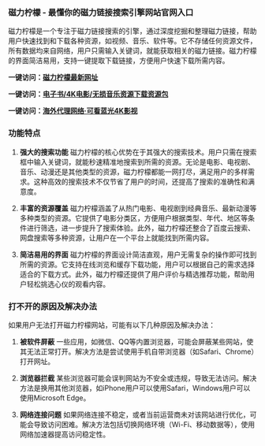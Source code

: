 ### 磁力柠檬 - 最懂你的磁力链接搜索引擎网站官网入口

磁力柠檬是一个专注于磁力链接搜索的引擎，通过深度挖掘和整理磁力链接，帮助用户快速找到和下载各种资源，如视频、音乐、软件等。它不存储任何资源文件，所有数据均来自网络，用户只需输入关键词，就能获取相关的磁力链接。磁力柠檬的界面简洁易用，支持一键提取下载链接，方便用户快速下载所需内容。
<p><strong>一键访问：</strong><a href="https://ciliningmeng.sodanav.com/" target="_blank" ><strong>磁力柠檬最新网址</strong></a></p>
<p><strong>一键访问：</strong><a href="https://wangpanziyuan.pages.dev/" target="_blank"><strong>电子书/4K电影/无损音乐资源下载资源包</strong></a></p>
<p><strong>一键访问：</strong><a href="http://ip.harmonylink.net/share/e82025" target="_blank" ><strong>海外代理网络·可看蓝光4K影视</strong></a></p>

### 功能特点

1. **强大的搜索功能**
   磁力柠檬的核心优势在于其强大的搜索技术。用户只需在搜索框中输入关键词，就能秒速精准地搜索到所需的资源。无论是电影、电视剧、音乐、动漫还是其他类型的资源，磁力柠檬都能一网打尽，满足用户的多样需求。这种高效的搜索技术不仅节省了用户的时间，还提高了搜索的准确性和满意度。

2. **丰富的资源覆盖**
   磁力柠檬涵盖了从热门电影、电视剧到经典音乐、最新动漫等多种类型的资源。它提供了电影分类区，方便用户根据类型、年代、地区等条件进行筛选，进一步提升了搜索体验。此外，磁力柠檬还整合了百度云搜索、网盘搜索等多种资源，让用户在一个平台上就能找到所需内容。

3. **简洁易用的界面**
   磁力柠檬的界面设计简洁直观，用户无需复杂的操作即可找到所需的资源。它支持在线浏览和缓存下载功能，用户可以根据自己的需求选择适合的下载方式。此外，磁力柠檬还提供了用户评价与精选推荐功能，帮助用户轻松挑选心仪的观看内容。

### 打不开的原因及解决办法

如果用户无法打开磁力柠檬网站，可能有以下几种原因及解决办法：

1. **被软件屏蔽**
   一些应用，如微信、QQ等内置浏览器，可能会屏蔽某些网站，使其无法正常打开。解决方法是尝试使用手机自带浏览器（如Safari、Chrome）打开网址。

2. **浏览器拦截**
   某些浏览器可能会误判网站为不安全或违规，导致无法访问。解决方法是换用其他浏览器，如iPhone用户可以使用Safari，Windows用户可以使用Microsoft Edge。

3. **网络连接问题**
   如果网络连接不稳定，或者当前运营商未对该网站进行优化，可能会导致访问困难。解决方法包括切换网络环境（Wi-Fi、移动数据等），使用网络加速器提高访问稳定性。


